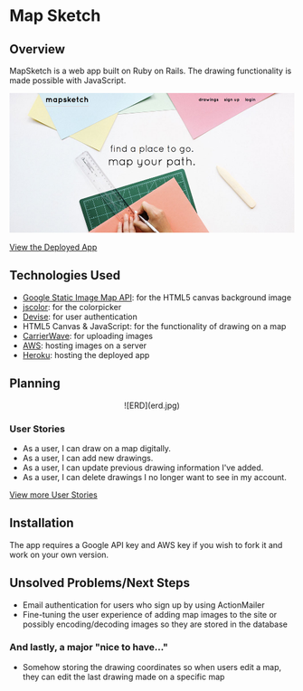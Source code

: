 # Map Sketch

## Overview
MapSketch is a web app built on Ruby on Rails. The drawing functionality is made possible with JavaScript.

![Screenshot](screenshot.jpg)

[View the Deployed App](https://nameless-castle-46609.herokuapp.com/)

## Technologies Used
* [Google Static Image Map API](https://developers.google.com/maps/documentation/static-maps/): for the HTML5 canvas background image
* [jscolor](http://jscolor.com/): for the colorpicker
* [Devise](https://github.com/plataformatec/devise): for user authentication
* HTML5 Canvas & JavaScript: for the functionality of drawing on a map
* [CarrierWave](https://github.com/carrierwaveuploader/carrierwave): for uploading images
* [AWS](https://aws.amazon.com/): hosting images on a server
* [Heroku](http://www.heroku.com/): hosting the deployed app


## Planning
<p align="center">
![ERD](erd.jpg)
</p>

### User Stories
* As a user, I can draw on a map digitally.
* As a user, I can add new drawings.
* As a user, I can update previous drawing information I've added.
* As a user, I can delete drawings I no longer want to see in my account.

[View more User Stories](planning/user_stories.md)

## Installation
The app requires a Google API key and AWS key if you wish to fork it and work on your own version.

## Unsolved Problems/Next Steps
* Email authentication for users who sign up by using ActionMailer
* Fine-tuning the user experience of adding map images to the site or possibly encoding/decoding images so they are stored in the database

### And lastly, a major "nice to have..."
* Somehow storing the drawing coordinates so when users edit a map, they can edit the last drawing made on a specific map
